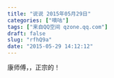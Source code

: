 ```yaml
---
title: "说说 2015年05月29日"
categories: ["嘀咕"]
tags: ["来自QQ空间 qzone.qq.com"]
draft: false
slug: "rfhQ9a"
date: "2015-05-29 14:12:12"
---
```


康师傅，，正宗的！
